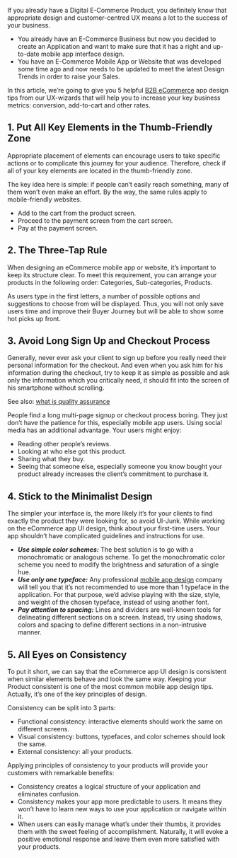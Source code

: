 If you already have a Digital E-Commerce Product, you definitely know that appropriate design and customer-centred UX means a lot to the success of your business.

* You already have an E-Commerce Business but now you decided to create an Application and want to make sure that it has a right and up-to-date mobile app interface design.
* You have an E-Commerce Mobile App or Website that was developed some time ago and now needs to be updated to meet the latest Design Trends in order to raise your Sales.

In this article, we’re going to give you 5 helpful [B2B eCommerce](https://www.designveloper.com/en/blog/what-is-b2b-ecommerce/) app design tips from our UX-wizards that will help you to increase your key business metrics: conversion, add-to-cart and other rates.

## 1. Put All Key Elements in the Thumb-Friendly Zone

Appropriate placement of elements can encourage users to take specific actions or to complicate this journey for your audience. Therefore, check if all of your key elements are located in the thumb-friendly zone.

The key idea here is simple: if people can’t easily reach something, many of them won’t even make an effort. By the way, the same rules apply to mobile-friendly websites.

* Add to the cart from the product screen.
* Proceed to the payment screen from the cart screen.
* Pay at the payment screen.

## 2. The Three-Tap Rule

When designing an eCommerce mobile app or website, it’s important to keep its structure clear. To meet this requirement, you can arrange your products in the following order: Categories, Sub-categories, Products.

As users type in the first letters, a number of possible options and suggestions to choose from will be displayed. Thus, you will not only save users time and improve their Buyer Journey but will be able to show some hot picks up front.

## 3. Avoid Long Sign Up and Checkout Process

Generally, never ever ask your client to sign up before you really need their personal information for the checkout. And even when you ask him for his information during the checkout, try to keep it as simple as possible and ask only the information which you critically need, it should fit into the screen of his smartphone without scrolling.

See also: [what is quality assurance](https://www.designveloper.com/en/blog/what-is-the-quality-assurance-process/)

People find a long multi-page signup or checkout process boring. They just don’t have the patience for this, especially mobile app users. Using social media has an additional advantage. Your users might enjoy:

* Reading other people’s reviews.
* Looking at who else got this product.
* Sharing what they buy.
* Seeing that someone else, especially someone you know bought your product already increases the client’s commitment to purchase it.

## 4. Stick to the Minimalist Design

The simpler your interface is, the more likely it’s for your clients to find exactly the product they were looking for, so avoid UI-Junk. While working on the eCommerce app UI design, think about your first-time users. Your app shouldn’t have complicated guidelines and instructions for use.

* ***Use simple color schemes:*** The best solution is to go with a monochromatic or analogous scheme. To get the monochromatic color scheme you need to modify the brightness and saturation of a single hue.
* ***Use only one typeface:*** Any professional [mobile app design](https://www.designveloper.com/en/blog/top-5-mobile-app-design-tools/) company will tell you that it’s not recommended to use more than 1 typeface in the application. For that purpose, we’d advise playing with the size, style, and weight of the chosen typeface, instead of using another font.
* ***Pay attention to spacing:*** Lines and dividers are well-known tools for delineating different sections on a screen. Instead, try using shadows, colors and spacing to define different sections in a non-intrusive manner.

## 5. All Eyes on Consistency

To put it short, we can say that the eCommerce app UI design is consistent when similar elements behave and look the same way. Keeping your Product consistent is one of the most common mobile app design tips. Actually, it’s one of the key principles of design.

Consistency can be split into 3 parts:

* Functional consistency: interactive elements should work the same on different screens.
* Visual consistency: buttons, typefaces, and color schemes should look the same.
* External consistency: all your products.

Applying principles of consistency to your products will provide your customers with remarkable benefits:

* Consistency creates a logical structure of your application and eliminates confusion.
* Consistency makes your app more predictable to users. It means they won’t have to learn new ways to use your application or navigate within it.
* When users can easily manage what’s under their thumbs, it provides them with the sweet feeling of accomplishment. Naturally, it will evoke a positive emotional response and leave them even more satisfied with your products.
